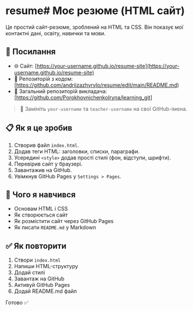 # resume# Моє резюме (HTML сайт)

Це простий сайт-резюме, зроблений на HTML та CSS. Він показує мої контактні дані, освіту, навички та мови.

## 🔗 Посилання

- 🌐 Сайт: [https://your-username.github.io/resume-site](https://your-username.github.io/resume-site)  
- 📁 Репозиторій з кодом: [https://github.com/andriizazhyrylo/resume/edit/main/README.md)  
- 📌 Загальний репозиторій викладача: [https://github.com/PorokhovnichenkoIryna/learning_git]

> 🔄 Замініть `your-username` та `teacher-username` на свої GitHub-імена.

## 📋 Як я це зробив

1. Створив файл `index.html`.
2. Додав теги HTML: заголовки, списки, параграфи.
3. Усередині `<style>` додав прості стилі (фон, відступи, шрифти).
4. Перевірив сайт у браузері.
5. Завантажив на GitHub.
6. Увімкнув GitHub Pages у `Settings > Pages`.

## 🧠 Чого я навчився

- Основам HTML і CSS
- Як створюється сайт
- Як розмістити сайт через GitHub Pages
- Як писати `README.md` у Markdown

## ✅ Як повторити

1. Створи `index.html`
2. Напиши HTML-структуру
3. Додай стилі
4. Завантаж на GitHub
5. Активуй GitHub Pages
6. Додай README.md файл

Готово ✅

